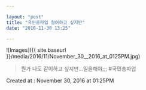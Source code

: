 ```yaml
---

layout: "post"  
title: "국민총파업 참여하고 싶지만"  
date: "2016-11-30 13:25"

---
```


![Images]({{ site.baseurl }}/media/2016/11/November_30__2016_at_0125PM.jpg)

> 뭔가 나도 같이하고 싶지만...일을해야;;; #국민총파업

Created at : November 30, 2016 at 01:25PM
